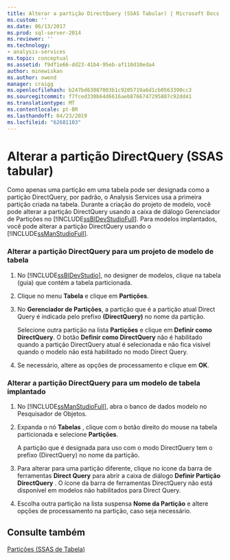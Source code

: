 ```yaml
---
title: Alterar a partição DirectQuery (SSAS Tabular) | Microsoft Docs
ms.custom: ''
ms.date: 06/13/2017
ms.prod: sql-server-2014
ms.reviewer: ''
ms.technology:
- analysis-services
ms.topic: conceptual
ms.assetid: f9df1e66-dd23-41b4-95eb-af110d10eda4
author: minewiskan
ms.author: owend
manager: craigg
ms.openlocfilehash: b247bd63087003b1c9205719a6d1cb0563390cc3
ms.sourcegitcommit: f7fced330b64d6616aeb8766747295807c92dd41
ms.translationtype: MT
ms.contentlocale: pt-BR
ms.lasthandoff: 04/23/2019
ms.locfileid: "62681103"
---
```

# <a name="change-the-directquery-partition-ssas-tabular"></a>Alterar a partição DirectQuery (SSAS tabular)
  Como apenas uma partição em uma tabela pode ser designada como a partição DirectQuery, por padrão, o Analysis Services usa a primeira partição criada na tabela. Durante a criação do projeto de modelo, você pode alterar a partição DirectQuery usando a caixa de diálogo Gerenciador de Partições no [!INCLUDE[ssBIDevStudioFull](../includes/ssbidevstudiofull-md.md)]. Para modelos implantados, você pode alterar a partição DirectQuery usando o [!INCLUDE[ssManStudioFull](../includes/ssmanstudiofull-md.md)].  
  
### <a name="change-the-directquery-partition-for-a-tabular-model-project"></a>Alterar a partição DirectQuery para um projeto de modelo de tabela  
  
1.  No [!INCLUDE[ssBIDevStudio](../includes/ssbidevstudio-md.md)], no designer de modelos, clique na tabela (guia) que contém a tabela particionada.  
  
2.  Clique no menu **Tabela** e clique em **Partições**.  
  
3.  No **Gerenciador de Partições**, a partição que é a partição atual Direct Query é indicada pelo prefixo **(DirectQuery)** no nome da partição.  
  
     Selecione outra partição na lista **Partições** e clique em **Definir como DirectQuery**. O botão **Definir como DirectQuery** não é habilitado quando a partição DirectQuery atual é selecionada e não fica visível quando o modelo não está habilitado no modo Direct Query.  
  
4.  Se necessário, altere as opções de processamento e clique em **OK**.  
  
### <a name="change-the-directquery-partition-for-a-deployed-tabular-model"></a>Alterar a partição DirectQuery para um modelo de tabela implantado  
  
1.  No [!INCLUDE[ssManStudioFull](../includes/ssmanstudiofull-md.md)], abra o banco de dados modelo no Pesquisador de Objetos.  
  
2.  Expanda o nó **Tabelas** , clique com o botão direito do mouse na tabela particionada e selecione **Partições**.  
  
     A partição que é designada para uso com o modo DirectQuery tem o prefixo (DirectQuery) no nome da partição.  
  
3.  Para alterar para uma partição diferente, clique no ícone da barra de ferramentas **Direct Query** para abrir a caixa de diálogo **Definir Partição DirectQuery** . O ícone da barra de ferramentas DirectQuery não está disponível em modelos não habilitados para Direct Query.  
  
4.  Escolha outra partição na lista suspensa **Nome da Partição** e altere opções de processamento na partição, caso seja necessário.  
  
## <a name="see-also"></a>Consulte também  
 [Partições &#40;SSAS de Tabela&#41;](tabular-models/partitions-ssas-tabular.md)  
  
  
